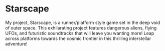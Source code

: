 # Starscape
My project, Starscape, is a runner/platform style game set in the deep void of outer space. This exhilarating project features dangerous aliens, flying UFOs, and futuristic soundtracks that will leave you wanting more! Leap across platforms towards the cosmic frontier in this thrilling interstellar adventure!
